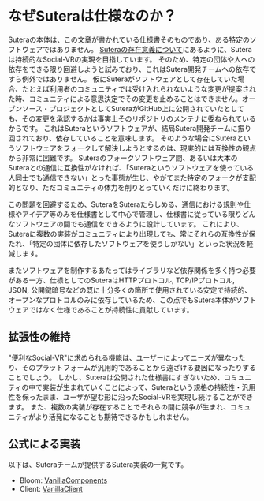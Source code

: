 # なぜSuteraは仕様なのか？

Suteraの本体は、この文章が書かれている仕様書そのものであり、ある特定のソフトウェアではありません。
[Suteraの存在意義について](sutera/01-significance-of-sutera's-existence.md)にあるように、Suteraは持続的なSocial-VRの実現を目指しています。
そのため、特定の団体や人への依存をできる限り回避しようと試みており、これはSutera開発チームへの依存ですら例外ではありません。
仮にSuteraがソフトウェアとして存在していた場合、たとえば利用者のコミュニティでは受け入れられないような変更が提案された時、コミュニティによる意思決定でその変更を止めることはできません。オープンソース・プロジェクトとしてSuteraがGitHub上に公開されていたとしても、その変更を承認するかは事実上そのリポジトリのメンテナに委ねられているからです。
これはSuteraというソフトウェアが、結局Sutera開発チームに振り回されており、依存していることを意味します。
そのような場合にSuteraというソフトウェアをフォークして解決しようとするのは、現実的には互換性の観点から非常に困難です。
Suteraのフォークソフトウェア間、あるいは大本のSuteraとの通信に互換性がなければ、「Suteraというソフトウェアを使っている人同士でも通信できない」とった事態が生じ、やがてまた特定のフォークが支配的となり、ただコミュニティの体力を削りとっていくだけに終わります。

この問題を回避するため、SuteraをSuteraたらしめる、通信における規則や仕様やアイデア等のみを仕様書として中心で管理し、仕様書に従っている限りどんなソフトウェアの間でも通信をできるように設計しています。
これにより、Suteraに複数の実装がコミュニティにより出現しても、常にそれらの互換性が保たれ、「特定の団体に依存したソフトウェアを使うしかない」といった状況を軽減します。

またソフトウェアを制作するあたってはライブラリなど依存関係を多く持つ必要がある一方、仕様としてのSuteraはHTTPプロトコル, TCP/IPプロトコル, JSON, 公開鍵暗号などの既に十分多くの箇所で使用されている安定で持続的、オープンなプロトコルのみに依存しているため、この点でもSutera本体がソフトウェアではなく仕様であることが持続性に貢献しています。

## 拡張性の維持

"便利なSocial-VR"に求められる機能は、ユーザーによってニーズが異なったり、そのプラットフォームが汎用的であることから遠ざける要因になったりすることでしょう。
しかし、Suteraは公開された仕様書にすぎないため、コミュニティの中で実装が生まれていくことによって、Suteraという規格の持続性・汎用性を保ったまま、ユーザが望む形に沿ったSocial-VRを実現し続けることができます。
また、複数の実装が存在することでそれらの間に競争が生まれ、コミュニティがより活発になることも期待できるかもしれません。

## 公式による実装

以下は、Suteraチームが提供するSutera実装の一覧です。

- Bloom: [VanillaComponents](https://github.com/SuteraVR/VanillaComponents)
- Client: [VanillaClient](https://github.com/SuteraVR/VanillaClient)
